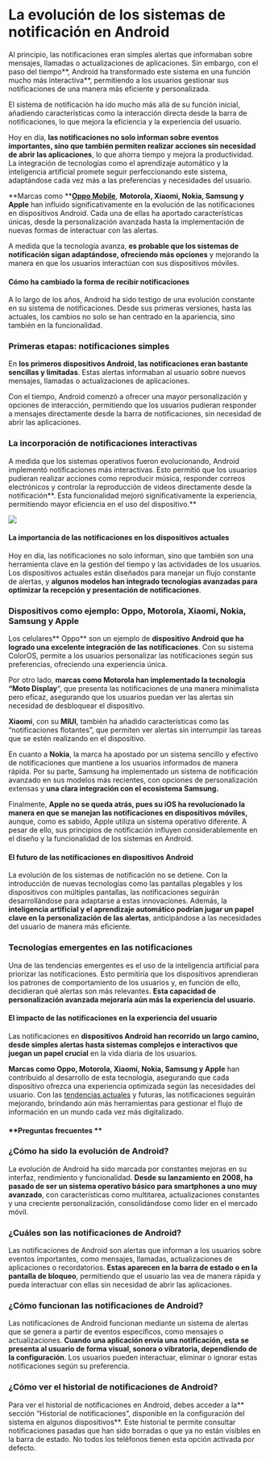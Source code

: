 # La evolución de los sistemas de notificación en Android

Al principio, las notificaciones eran simples alertas que informaban sobre mensajes, llamadas o actualizaciones de aplicaciones. Sin embargo, con el paso del tiempo**, Android ha transformado este sistema en una función mucho más interactiva**, permitiendo a los usuarios gestionar sus notificaciones de una manera más eficiente y personalizada.

El sistema de notificación ha ido mucho más allá de su función inicial, añadiendo características como la interacción directa desde la barra de notificaciones, lo que mejora la eficiencia y la experiencia del usuario.

Hoy en día, **las notificaciones no solo informan sobre eventos importantes, sino que también permiten realizar acciones sin necesidad de abrir las aplicaciones**, lo que ahorra tiempo y mejora la productividad. La integración de tecnologías como el aprendizaje automático y la inteligencia artificial promete seguir perfeccionando este sistema, adaptándose cada vez más a las preferencias y necesidades del usuario.

**Marcas como **[**Oppo Mobile**](https://listado.mercadolibre.cl/oppo), **Motorola, Xiaomi, Nokia, Samsung y Apple** han influido significativamente en la evolución de las notificaciones en dispositivos Android. Cada una de ellas ha aportado características únicas, desde la personalización avanzada hasta la implementación de nuevas formas de interactuar con las alertas.

A medida que la tecnología avanza, **es probable que los sistemas de notificación sigan adaptándose, ofreciendo más opciones** y mejorando la manera en que los usuarios interactúan con sus dispositivos móviles.

#### **Cómo ha cambiado la forma de recibir notificaciones**

A lo largo de los años, Android ha sido testigo de una evolución constante en su sistema de notificaciones. Desde sus primeras versiones, hasta las actuales, los cambios no solo se han centrado en la apariencia, sino también en la funcionalidad.

### **Primeras etapas: notificaciones simples**

En **los primeros dispositivos Android, las notificaciones eran bastante sencillas y limitadas**. Estas alertas informaban al usuario sobre nuevos mensajes, llamadas o actualizaciones de aplicaciones.

Con el tiempo, Android comenzó a ofrecer una mayor personalización y opciones de interacción, permitiendo que los usuarios pudieran responder a mensajes directamente desde la barra de notificaciones, sin necesidad de abrir las aplicaciones.

### **La incorporación de notificaciones interactivas**

A medida que los sistemas operativos fueron evolucionando, Android implementó notificaciones más interactivas. Esto permitió que los usuarios pudieran realizar acciones como reproducir música, responder correos electrónicos y controlar la reproducción de videos directamente desde la notificación**. Esta funcionalidad mejoró significativamente la experiencia, permitiendo mayor eficiencia en el uso del dispositivo.**

![](https://images.weserv.nl/?url=https%3A%2F%2Felmagallanico.com%2Fwp-content%2Fuploads%2F2025%2F02%2F2025-02-08-NOTIFICACIONES-2.jpg&output=jpg&bg=white&default=te.legra.ph/file/47739019e1308864fdca0.png)
#### **La importancia de las notificaciones en los dispositivos actuales**

Hoy en día, las notificaciones no solo informan, sino que también son una herramienta clave en la gestión del tiempo y las actividades de los usuarios. Los dispositivos actuales están diseñados para manejar un flujo constante de alertas, y **algunos modelos han integrado tecnologías avanzadas para optimizar la recepción y presentación de notificaciones**.

### **Dispositivos como ejemplo: Oppo, Motorola, Xiaomi, Nokia, Samsung y Apple**

Los celulares** Oppo** son un ejemplo de **dispositivo Android que ha logrado una excelente integración de las notificaciones**. Con su sistema ColorOS, permite a los usuarios personalizar las notificaciones según sus preferencias, ofreciendo una experiencia única.

Por otro lado, **marcas como Motorola han implementado la tecnología “Moto Display**“, que presenta las notificaciones de una manera minimalista pero eficaz, asegurando que los usuarios puedan ver las alertas sin necesidad de desbloquear el dispositivo.

**Xiaomi**, con su **MIUI**, también ha añadido características como las “notificaciones flotantes”, que permiten ver alertas sin interrumpir las tareas que se estén realizando en el dispositivo.

En cuanto a **Nokia**, la marca ha apostado por un sistema sencillo y efectivo de notificaciones que mantiene a los usuarios informados de manera rápida. Por su parte, Samsung ha implementado un sistema de notificación avanzado en sus modelos más recientes, con opciones de personalización extensas y **una clara integración con el ecosistema Samsung.**

Finalmente, **Apple no se queda atrás, pues su iOS ha revolucionado la manera en que se manejan las notificaciones en dispositivos móviles,** aunque, como es sabido, Apple utiliza un sistema operativo diferente. A pesar de ello, sus principios de notificación influyen considerablemente en el diseño y la funcionalidad de los sistemas en Android.

#### **El futuro de las notificaciones en dispositivos Android**

La evolución de los sistemas de notificación no se detiene. Con la introducción de nuevas tecnologías como las pantallas plegables y los dispositivos con múltiples pantallas, las notificaciones seguirán desarrollándose para adaptarse a estas innovaciones. Además, la **inteligencia artificial y el aprendizaje automático podrían jugar un papel clave en la personalización de las alertas**, anticipándose a las necesidades del usuario de manera más eficiente.

### **Tecnologías emergentes en las notificaciones**

Una de las tendencias emergentes es el uso de la inteligencia artificial para priorizar las notificaciones. Esto permitiría que los dispositivos aprendieran los patrones de comportamiento de los usuarios y, en función de ello, decidieran qué alertas son más relevantes. **Esta capacidad de personalización avanzada mejoraría aún más la experiencia del usuario.**

#### **El impacto de las notificaciones en la experiencia del usuario**

Las notificaciones en **dispositivos Android han recorrido un largo camino, desde simples alertas hasta sistemas complejos e interactivos que juegan un papel crucial** en la vida diaria de los usuarios.

**Marcas como Oppo, Motorola, Xiaomi, Nokia, Samsung y Apple** han contribuido al desarrollo de esta tecnología, asegurando que cada dispositivo ofrezca una experiencia optimizada según las necesidades del usuario. Con las [tendencias actuales](https://elmagallanico.com/2025/01/estudiantes-se-suman-a-hif-para-realizar-sus-practicas-laborales-en-la-produccion-de-e-combustibles) y futuras, las notificaciones seguirán mejorando, brindando aún más herramientas para gestionar el flujo de información en un mundo cada vez más digitalizado.

#### **Preguntas frecuentes **

### **¿Cómo ha sido la evolución de Android?**

La evolución de Android ha sido marcada por constantes mejoras en su interfaz, rendimiento y funcionalidad. **Desde su lanzamiento en 2008, ha pasado de ser un sistema operativo básico para smartphones a uno muy avanzado**, con características como multitarea, actualizaciones constantes y una creciente personalización, consolidándose como líder en el mercado móvil.

### **¿Cuáles son las notificaciones de Android?**

Las notificaciones de Android son alertas que informan a los usuarios sobre eventos importantes, como mensajes, llamadas, actualizaciones de aplicaciones o recordatorios. **Estas aparecen en la barra de estado o en la pantalla de bloqueo**, permitiendo que el usuario las vea de manera rápida y pueda interactuar con ellas sin necesidad de abrir las aplicaciones.

### **¿Cómo funcionan las notificaciones de Android?**

Las notificaciones de Android funcionan mediante un sistema de alertas que se genera a partir de eventos específicos, como mensajes o actualizaciones. **Cuando una aplicación envía una notificación, esta se presenta al usuario de forma visual, sonora o vibratoria, dependiendo de la configuración**. Los usuarios pueden interactuar, eliminar o ignorar estas notificaciones según su preferencia.

### **¿Cómo ver el historial de notificaciones de Android?**

Para ver el historial de notificaciones en Android, debes acceder a la** sección “Historial de notificaciones”, disponible en la configuración del sistema en algunos dispositivos**. Este historial te permite consultar notificaciones pasadas que han sido borradas o que ya no están visibles en la barra de estado. No todos los teléfonos tienen esta opción activada por defecto.